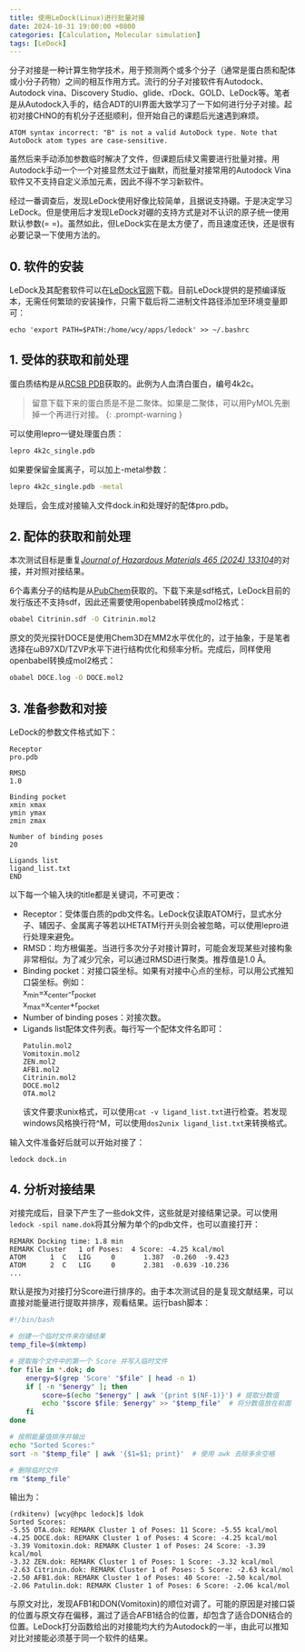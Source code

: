 ```yaml
---
title: 使用LeDock(Linux)进行批量对接
date: 2024-10-31 19:00:00 +0800
categories: [Calculation, Molecular simulation]
tags: [LeDock]     
---
```

分子对接是一种计算生物学技术，用于预测两个或多个分子（通常是蛋白质和配体或小分子药物）之间的相互作用方式。流行的分子对接软件有Autodock、Autodock vina、Discovery Studio、glide、rDock、GOLD、LeDock等。笔者是从Autodock入手的，结合ADT的UI界面大致学习了一下如何进行分子对接。起初对接CHNO的有机分子还挺顺利，但开始自己的课题后光速遇到麻烦。
```
ATOM syntax incorrect: "B" is not a valid AutoDock type. Note that AutoDock atom types are case-sensitive.
```
虽然后来手动添加参数临时解决了文件，但课题后续又需要进行批量对接。用Autodock手动一个一个对接显然太过于幽默，而批量对接常用的Autodock Vina软件又不支持自定义添加元素，因此不得不学习新软件。

经过一番调查后，发现LeDock使用好像比较简单，且据说支持硼。于是决定学习LeDock。但是使用后才发现LeDock对硼的支持方式是对不认识的原子统一使用默认参数(= =)。虽然如此，但LeDock实在是太方便了，而且速度还快，还是很有必要记录一下使用方法的。  
## 0. 软件的安装
LeDock及其配套软件可以在[LeDock官网](https://www.lephar.com/download)下载。目前LeDock提供的是预编译版本，无需任何繁琐的安装操作，只需下载后将二进制文件路径添加至环境变量即可：
~~~
echo 'export PATH=$PATH:/home/wcy/apps/ledock' >> ~/.bashrc
~~~
## 1. 受体的获取和前处理
蛋白质结构是从[RCSB PDB](https://www.rcsb.org/)获取的。此例为人血清白蛋白，编号4k2c。
> 留意下载下来的蛋白质是不是二聚体。如果是二聚体，可以用PyMOL先删掉一个再进行对接。
{: .prompt-warning }

可以使用lepro一键处理蛋白质：
```bash
lepro 4k2c_single.pdb
```
如果要保留金属离子，可以加上-metal参数：
```bash
lepro 4k2c_single.pdb -metal
```
处理后，会生成对接输入文件dock.in和处理好的配体pro.pdb。


## 2. 配体的获取和前处理
本次测试目标是重复[*Journal of Hazardous Materials 465 (2024) 133104*](https://www.sciencedirect.com/science/article/pii/S0304389423023889?via%3Dihub)的对接，并对照对接结果。

6个毒素分子的结构是从[PubChem](https://pubchem.ncbi.nlm.nih.gov/)获取的。下载下来是sdf格式，LeDock目前的发行版还不支持sdf，因此还需要使用openbabel转换成mol2格式：
```bash
obabel Citrinin.sdf -O Citrinin.mol2
```
原文的荧光探针DOCE是使用Chem3D在MM2水平优化的，过于抽象，于是笔者选择在ωB97XD/TZVP水平下进行结构优化和频率分析。完成后，同样使用openbabel转换成mol2格式：
```bash
obabel DOCE.log -O DOCE.mol2
```
## 3. 准备参数和对接
LeDock的参数文件格式如下：
```
Receptor
pro.pdb

RMSD
1.0

Binding pocket
xmin xmax 
ymin ymax 
zmin zmax 

Number of binding poses
20

Ligands list
ligand_list.txt
END
```
以下每一个输入块的title都是关键词，不可更改：
- Receptor：受体蛋白质的pdb文件名。LeDock仅读取ATOM行，显式水分子、辅因子、金属离子等若以HETATM行开头则会被忽略，可以使用lepro进行处理来避免。
- RMSD：均方根偏差。当进行多次分子对接计算时，可能会发现某些对接构象非常相似。为了减少冗余，可以通过RMSD进行聚类。推荐值是1.0 Å。
- Binding pocket：对接口袋坐标。如果有对接中心点的坐标，可以用公式推知口袋坐标。例如：   
  x<sub>min</sub>=x<sub>center</sub>-r<sub>pocket</sub>  
  x<sub>max</sub>=x<sub>center</sub>+r<sub>pocket</sub>
- Number of binding poses：对接次数。
- Ligands list配体文件列表。每行写一个配体文件名即可：
  ```
  Patulin.mol2
  Vomitoxin.mol2
  ZEN.mol2
  AFB1.mol2
  Citrinin.mol2
  DOCE.mol2
  OTA.mol2
  ```
  该文件要求unix格式，可以使用`cat -v ligand_list.txt`进行检查。若发现windows风格换行符^M，可以使用`dos2unix ligand_list.txt`来转换格式。

输入文件准备好后就可以开始对接了：
~~~
ledock dock.in
~~~
## 4. 分析对接结果
对接完成后，目录下产生了一些dok文件，这些就是对接结果记录。可以使用``ledock -spil name.dok``将其分解为单个的pdb文件，也可以直接打开：
~~~
REMARK Docking time: 1.8 min
REMARK Cluster   1 of Poses:  4 Score: -4.25 kcal/mol
ATOM      1  C   LIG     0       1.387  -0.260  -9.423
ATOM      2  C   LIG     0       2.381  -0.639 -10.236
...
~~~
默认是按为对接打分Score进行排序的。由于本次测试目的是复现文献结果，可以直接对能量进行提取并排序，观看结果。运行bash脚本：
~~~bash
#!/bin/bash

# 创建一个临时文件来存储结果
temp_file=$(mktemp)

# 提取每个文件中的第一个 Score 并写入临时文件
for file in *.dok; do
    energy=$(grep 'Score' "$file" | head -n 1)
    if [ -n "$energy" ]; then
        score=$(echo "$energy" | awk '{print $(NF-1)}') # 提取分数值
        echo "$score $file: $energy" >> "$temp_file"  # 将分数值放在前面
    fi
done

# 按照能量值排序并输出
echo "Sorted Scores:"
sort -n "$temp_file" | awk '{$1=$1; print}'  # 使用 awk 去除多余空格

# 删除临时文件
rm "$temp_file"
~~~
输出为：
~~~
(rdkitenv) [wcy@hpc ledock]$ ldok
Sorted Scores:
-5.55 OTA.dok: REMARK Cluster 1 of Poses: 11 Score: -5.55 kcal/mol
-4.25 DOCE.dok: REMARK Cluster 1 of Poses: 4 Score: -4.25 kcal/mol
-3.39 Vomitoxin.dok: REMARK Cluster 1 of Poses: 24 Score: -3.39 kcal/mol
-3.32 ZEN.dok: REMARK Cluster 1 of Poses: 1 Score: -3.32 kcal/mol
-2.63 Citrinin.dok: REMARK Cluster 1 of Poses: 5 Score: -2.63 kcal/mol
-2.50 AFB1.dok: REMARK Cluster 1 of Poses: 40 Score: -2.50 kcal/mol
-2.06 Patulin.dok: REMARK Cluster 1 of Poses: 6 Score: -2.06 kcal/mol
~~~
与原文对比，发现AFB1和DON(Vomitoxin)的顺位对调了。可能的原因是对接口袋的位置与原文存在偏移，漏过了适合AFB1结合的位置，却包含了适合DON结合的位置。LeDock打分函数给出的对接能均大约为Autodock的一半，由此可以推知对比对接能必须基于同一个软件的结果。